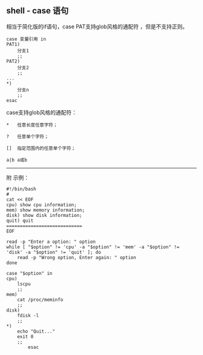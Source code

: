 ## shell - case 语句

相当于简化版的if语句，case PAT支持glob风格的通配符 ，但是不支持正则。
```
case 变量引用 in
PAT1)
	分支1
	;;
PAT2)
	分支2
	;;
...
*)
	分支n
	;;
esac
```

case支持glob风格的通配符：

	*   任意长度任意字符；

	?   任意单个字符；

	[]  指定范围内的任意单个字符；

	a|b a或b

---
附 示例：

	#!/bin/bash
	#
	cat << EOF
	cpu) show cpu information;
	mem) show memory information;
	disk) show disk information;
	quit) quit
	============================
	EOF

	read -p "Enter a option: " option
	while [ "$option" != 'cpu' -a "$option" != 'mem' -a "$option" != 'disk' -a "$option" != 'quit' ]; do
	    read -p "Wrong option, Enter again: " option
	done

	case "$option" in
	cpu)
		lscpu
		;;
	mem)
		cat /proc/meminfo
		;;
	disk)
		fdisk -l
		;;
	*)
		echo "Quit..."
		exit 0
		;;
			esac
